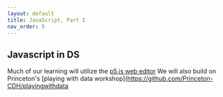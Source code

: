 ```yaml
---
layout: default
title: JavaScript, Part I
nav_order: 5
---
```


## Javascript in DS


Much of our learning will utilize the [p5.js web editor](https://editor.p5js.org/)
We will also build on Princeton's [playing with data workshop](https://github.com/Princeton-CDH/playingwithdata
